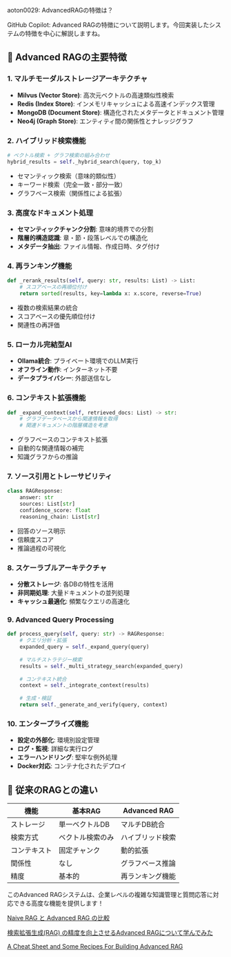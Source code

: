 
aoton0029: AdvancedRAGの特徴は？

GitHub Copilot: Advanced RAGの特徴について説明します。今回実装したシステムの特徴を中心に解説しますね。

## 🚀 Advanced RAGの主要特徴

### 1. **マルチモーダルストレージアーキテクチャ**
- **Milvus (Vector Store)**: 高次元ベクトルの高速類似性検索
- **Redis (Index Store)**: インメモリキャッシュによる高速インデックス管理
- **MongoDB (Document Store)**: 構造化されたメタデータとドキュメント管理
- **Neo4j (Graph Store)**: エンティティ間の関係性とナレッジグラフ

### 2. **ハイブリッド検索機能**
```python
# ベクトル検索 + グラフ検索の組み合わせ
hybrid_results = self._hybrid_search(query, top_k)
```
- セマンティック検索（意味的類似性）
- キーワード検索（完全一致・部分一致）
- グラフベース検索（関係性による拡張）

### 3. **高度なドキュメント処理**
- **セマンティックチャンク分割**: 意味的境界での分割
- **階層的構造認識**: 章・節・段落レベルでの構造化
- **メタデータ抽出**: ファイル情報、作成日時、タグ付け

### 4. **再ランキング機能**
```python
def _rerank_results(self, query: str, results: List) -> List:
    # スコアベースの再順位付け
    return sorted(results, key=lambda x: x.score, reverse=True)
```
- 複数の検索結果の統合
- スコアベースの優先順位付け
- 関連性の再評価

### 5. **ローカル完結型AI**
- **Ollama統合**: プライベート環境でのLLM実行
- **オフライン動作**: インターネット不要
- **データプライバシー**: 外部送信なし

### 6. **コンテキスト拡張機能**
```python
def _expand_context(self, retrieved_docs: List) -> str:
    # グラフデータベースから関連情報を取得
    # 関連ドキュメントの階層構造を考慮
```
- グラフベースのコンテキスト拡張
- 自動的な関連情報の補完
- 知識グラフからの推論

### 7. **ソース引用とトレーサビリティ**
```python
class RAGResponse:
    answer: str
    sources: List[str]
    confidence_score: float
    reasoning_chain: List[str]
```
- 回答のソース明示
- 信頼度スコア
- 推論過程の可視化

### 8. **スケーラブルアーキテクチャ**
- **分散ストレージ**: 各DBの特性を活用
- **非同期処理**: 大量ドキュメントの並列処理
- **キャッシュ最適化**: 頻繁なクエリの高速化

### 9. **Advanced Query Processing**
```python
def process_query(self, query: str) -> RAGResponse:
    # クエリ分析・拡張
    expanded_query = self._expand_query(query)
    
    # マルチストラテジー検索
    results = self._multi_strategy_search(expanded_query)
    
    # コンテキスト統合
    context = self._integrate_context(results)
    
    # 生成・検証
    return self._generate_and_verify(query, context)
```

### 10. **エンタープライズ機能**
- **設定の外部化**: 環境別設定管理
- **ログ・監視**: 詳細な実行ログ
- **エラーハンドリング**: 堅牢な例外処理
- **Docker対応**: コンテナ化されたデプロイ

## 🎯 従来のRAGとの違い

| 機能 | 基本RAG | Advanced RAG |
|------|---------|--------------|
| ストレージ | 単一ベクトルDB | マルチDB統合 |
| 検索方式 | ベクトル検索のみ | ハイブリッド検索 |
| コンテキスト | 固定チャンク | 動的拡張 |
| 関係性 | なし | グラフベース推論 |
| 精度 | 基本的 | 再ランキング機能 |

このAdvanced RAGシステムは、企業レベルの複雑な知識管理と質問応答に対応できる高度な機能を提供します！


[Naive RAG と Advanced RAG の比較](https://www.myscale.com/blog/ja/naive-rag-vs-advanced-rag/)

[検索拡張⽣成(RAG) の精度を向上させるAdvanced RAGについて学んでみた](https://zenn.dev/t_oishi/articles/1c39aadd259b80)

[A Cheat Sheet and Some Recipes For Building Advanced RAG](https://www.llamaindex.ai/blog/a-cheat-sheet-and-some-recipes-for-building-advanced-rag-803a9d94c41b)
